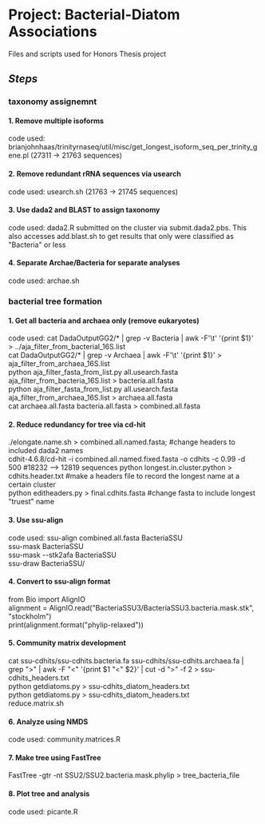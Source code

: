 # Project: Bacterial-Diatom Associations
Files and scripts used for Honors Thesis project

## __*Steps*__
### **taxonomy assignemnt**
#### 1. Remove multiple isoforms
code used: brianjohnhaas/trinityrnaseq/util/misc/get_longest_isoform_seq_per_trinity_gene.pl (27311 -> 21763 sequences)
#### 2. Remove redundant rRNA sequences via usearch
code used: usearch.sh (21763 -> 21745 sequences)
#### 3. Use dada2 and BLAST to assign taxonomy
code used: dada2.R submitted on the cluster via submit.dada2.pbs. 
           This also accesses add.blast.sh to get results that only
           were classified as "Bacteria" or less
#### 4. Separate Archae/Bacteria for separate analyses
code used: archae.sh
       

### **bacterial tree formation**
#### 1. Get all bacteria and archaea only (remove eukaryotes)
code used: cat DadaOutputGG2/* | grep -v Bacteria |  awk -F'\t' '{print $1}' > ../aja_filter_from_bacterial_16S.list   
cat DadaOutputGG2/* | grep -v Archaea |  awk -F'\t' '{print $1}' > aja_filter_from_archaea_16S.list    
python aja_filter_fasta_from_list.py all.usearch.fasta aja_filter_from_bacteria_16S.list > bacteria.all.fasta    
python aja_filter_fasta_from_list.py all.usearch.fasta aja_filter_from_archaea_16S.list > archaea.all.fasta   
cat archaea.all.fasta bacteria.all.fasta > combined.all.fasta    
#### 2. Reduce redundancy for tree via cd-hit
./elongate.name.sh > combined.all.named.fasta; #change headers to included dada2 names     
cdhit-4.6.8/cd-hit -i combined.all.named.fixed.fasta -o cdhits -c 0.99 -d 500 #18232  —>  12819 sequences 
python longest.in.cluster.python > cdhits.header.txt #make a headers file to record the longest name at a certain cluster     
python editheaders.py > final.cdhits.fasta #change fasta to include longest "truest" name      
#### 3. Use ssu-align
code used: ssu-align combined.all.fasta BacteriaSSU   
ssu-mask BacteriaSSU   
ssu-mask --stk2afa BacteriaSSU   
ssu-draw BacteriaSSU/   
#### 4. Convert to ssu-align format
from Bio import AlignIO     
alignment = AlignIO.read("BacteriaSSU3/BacteriaSSU3.bacteria.mask.stk", "stockholm")    
print(alignment.format("phylip-relaxed"))    
#### 5. Community matrix development
cat ssu-cdhits/ssu-cdhits.bacteria.fa ssu-cdhits/ssu-cdhits.archaea.fa | grep ">" | awk -F "<" '{print $1 "<" $2}' | cut -d ">" -f 2 > ssu-cdhits_headers.txt    
python getdiatoms.py > ssu-cdhits_diatom_headers.txt    
python getdiatoms.py > ssu-cdhits_diatom_headers.txt    
reduce.matrix.sh   
#### 6. Analyze using NMDS
code used: community.matrices.R     
#### 7. Make tree using FastTree
FastTree -gtr -nt SSU2/SSU2.bacteria.mask.phylip > tree_bacteria_file    
#### 8. Plot tree and analysis
code used: picante.R    
